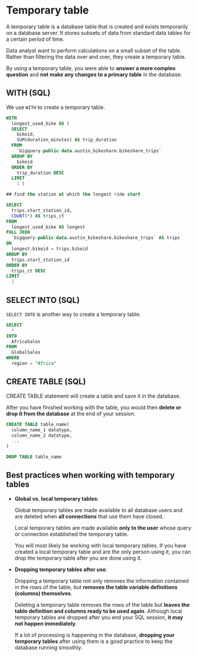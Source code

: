 # Temporary table

A temporary table is a database table that is created and exists temporarily on a database server. It stores subsets of data from standard data tables for a certain period of time.

Data analyst want to perform calculations on a small subset of the table. Rather than filtering the data over and over, they create a temporary table.

By using a temporary table, you were able to **answer a more complex question** and **not make any changes to a primary table** in the database.

## WITH (SQL)

We use `WITH` to create a temporary table.

```sql
WITH
  longest_used_bike AS (
  SELECT
    bikeid,
    SUM(duration_minutes) AS trip_duration
  FROM
    `bigquery-public-data.austin_bikeshare.bikeshare_trips`
  GROUP BY
    bikeid
  ORDER BY
    trip_duration DESC
  LIMIT
    1 )

## find the station at which the longest ride start

SELECT
  trips.start_station_id,
  COUNT(*) AS trips_ct
FROM
  longest_used_bike AS longest
FULL JOIN
  `bigquery-public-data.austin_bikeshare.bikeshare_trips` AS trips
ON
  longest.bikeid = trips.bikeid
GROUP BY
  trips.start_station_id
ORDER BY
  trips_ct DESC
LIMIT
  1
```

## SELECT INTO (SQL)

`SELECT INTO` is another way to create a temporary table.

```sql
SELECT
  *
INTO
  AfricaSales
FROM
  GlobalSales
WHERE
  region = "Africa"
```

## CREATE TABLE (SQL)

CREATE TABLE statement will create a table and save it in the database.

After you have finished working with the table, you would then **delete or drop it from the database** at the end of your session.

```sql
CREATE TABLE table_name(
  column_name_1 datatype,
  column_name_2 datatype,
  ...
)

DROP TABLE table_name
```

## Best practices when working with temporary tables

- **Global vs. local temporary tables**:

  Global temporary tables are made available to all database users and are deleted when **all connections** that use them have closed.

  Local temporary tables are made available **only to the user** whose query or connection established the temporary table.

  You will most likely be working with local temporary tables. If you have created a local temporary table and are the only person using it, you can drop the temporary table after you are done using it.

- **Dropping temporary tables after use**:

  Dropping a temporary table not only removes the information contained in the rows of the table, but **removes the table variable definitions (columns) themselves**.

  Deleting a temporary table removes the rows of the table but **leaves the table definition and columns ready to be used again**. Although local temporary tables are dropped after you end your SQL session, **it may not happen immediately**.

  If a lot of processing is happening in the database, **dropping your temporary tables** after using them is a good practice to keep the database running smoothly.
